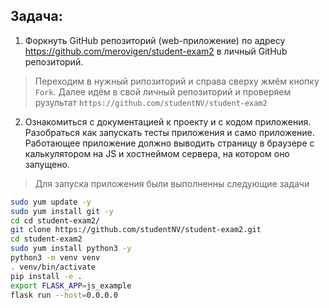 ## Задача:
1.	Форкнуть GitHub репозиторий (web-приложение) по адресу https://github.com/merovigen/student-exam2 в личный GitHub репозиторий.
> Переходим в нужный рипозиторий и справа сверху жмём кнопку `Fork`. Далее идём в свой личный репозиторий и проверяем рузультат `https://github.com/studentNV/student-exam2`
2.	Ознакомиться с документацией к проекту и с кодом приложения. Разобраться как запускать тесты приложения и само приложение. Работающее приложение должно выводить страницу в браузере с калькулятором на JS и хостнеймом сервера, на котором оно запущено.
> Для запуска приложения были выполненны следующие задачи
```bash
sudo yum update -y
sudo yum install git -y
cd cd student-exam2/
git clone https://github.com/studentNV/student-exam2.git
cd student-exam2
sudo yum install python3 -y
python3 -m venv venv
. venv/bin/activate
pip install -e .
export FLASK_APP=js_example
flask run --host=0.0.0.0
```
